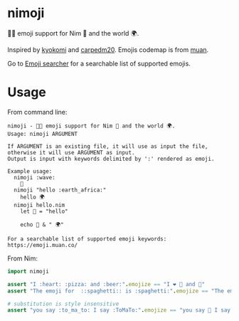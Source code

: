 # nimoji

🍕🍺 emoji support for Nim 👑 and the world 🌍.

Inspired by [kyokomi](https://github.com/kyokomi/emoji)
and [carpedm20](https://github.com/carpedm20/emoji).
Emojis codemap is from [muan](https://github.com/muan/emojilib).

Go to [Emoji searcher](https://emoji.muan.co/) for a searchable list of supported emojis.

# Usage

From command line:

```
nimoji - 🍕🍺 emoji support for Nim 👑 and the world 🌍.
Usage: nimoji ARGUMENT

If ARGUMENT is an existing file, it will use as input the file,
otherwise it will use ARGUMENT as input.
Output is input with keywords delimited by ':' rendered as emoji.

Example usage:
  nimoji :wave:
    👋
  nimoji "hello :earth_africa:"
    hello 🌍
  nimoji hello.nim
    let 👋 = "hello"

    echo 👋 & " 🌍"

For a searchable list of supported emoji keywords: https://emoji.muan.co/
```

From Nim:

```nim
import nimoji

assert "I :heart: :pizza: and :beer:".emojize == "I ❤️ 🍕 and 🍺"
assert "The emoji for  ::spaghetti:: is :spaghetti:".emojize == "The emoji for :spaghetti: is 🍝"

# substitution is style insensitive
assert "you say :to_ma_to: I say :ToMaTo:".emojize == "you say 🍅 I say 🍅"
```
